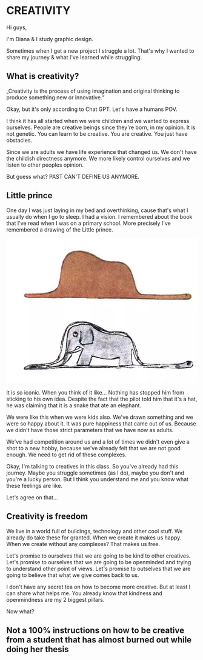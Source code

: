 # CREATIVITY

Hi guys,

I'm Diana & I study graphic design.

Sometimes when I get a new project I struggle a lot. That's why I wanted to share my journey & what I've learned while struggling.

## What is creativity?
„Creativity is the process of using imagination and original thinking to produce something new or innovative.“

Okay, but it's only according to Chat GPT. Let's have a humans POV.

I think it has all started when we were children and we wanted to express ourselves. People are creative beings since they're born, in my opinion.
It is not genetic. You can learn to be creative. You are creative. You just have obstacles.

Since we are adults we have life experience that changed us. We don't have the childish directness anymore. We more likely control ourselves and we listen to other peoples opinion.

But guess what? PAST CAN'T DEFINE US ANYMORE.

## Little prince
One day I was just laying in my bed and overthinking, cause that's what I usually do when I go to sleep. I had a vision. I remembered about the book that I've read when I was on a primary school. More precisely I've remembered a drawing of the Little prince.

![littleprince](img/drawinglittleprinceelephanthat-ezgif.com-webp-to-jpg-converter.jpg)

It is so iconic. When you think of it like... Nothing has stopped him from sticking to his own idea. Despite the fact that the pilot told him that it's a hat, he was claiming that it is a snake that ate an elephant.

We were like this when we were kids also. We've drawn something and we were so happy about it. It was pure happiness that came out of us. Because we didn't have those strict parameters that we have now as adults.

We've had competition around us and a lot of times we didn't even give a shot to a new hobby, because we've already felt that we are not good enough. We need to get rid of these complexes.

Okay, I'm talking to creatives in this class. So you've already had this journey. Maybe you struggle sometimes (as I do), maybe you don't and you're a lucky person. But I think you understand me and you know what these feelings are like.

Let's agree on that...

## Creativity is freedom
We live in a world full of buildings, technology and other cool stuff. We already do take these for granted. When we create it makes us happy. When we create without any complexes? That makes us free.

Let's promise to ourselves that we are going to be kind to other creatives.
Let's promise to ourselves that we are going to be openminded and trying to understand other point of views.
Let's promise to outselves that we are going to believe that what we give comes back to us.

I don't have any secret tea on how to become more creative.
But at least I can share what helps me.
You already know that kindness and openmindness are my 2 biggest pillars.

Now what?

## Not a 100% instructions on how to be creative from a student that has almost burned out while doing her thesis

